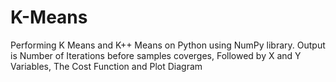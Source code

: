 # K-Means
Performing K Means and K++ Means on Python using NumPy library. Output is Number of Iterations before samples coverges, Followed by X and Y Variables, 
The Cost Function and Plot Diagram
